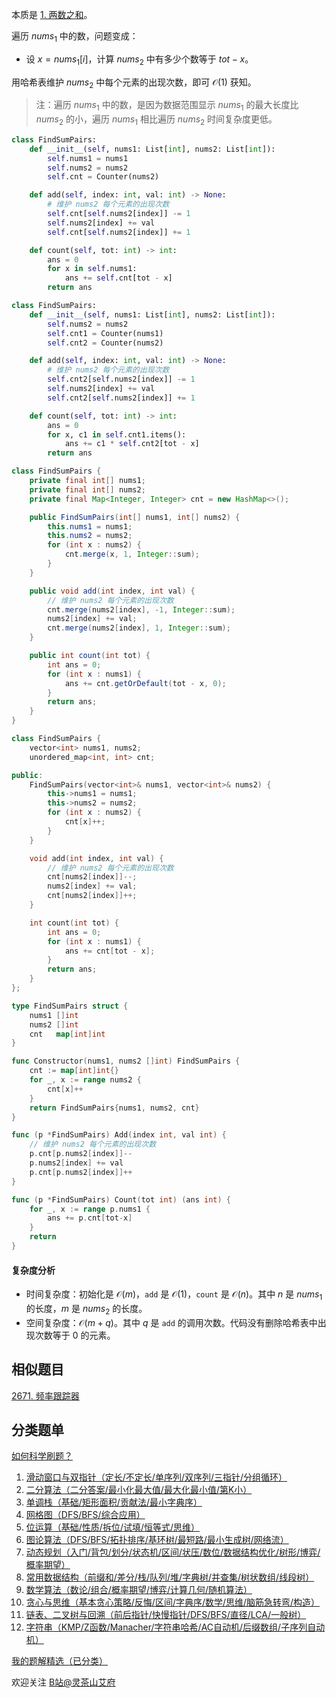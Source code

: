 本质是 [1. 两数之和](https://leetcode.cn/problems/two-sum/)。

遍历 $\textit{nums}_1$ 中的数，问题变成：

- 设 $x = \textit{nums}_1[i]$，计算 $\textit{nums}_2$ 中有多少个数等于 $\textit{tot} - x$。

用哈希表维护 $\textit{nums}_2$ 中每个元素的出现次数，即可 $\mathcal{O}(1)$ 获知。

> 注：遍历 $\textit{nums}_1$ 中的数，是因为数据范围显示 $\textit{nums}_1$ 的最大长度比 $\textit{nums}_2$ 的小，遍历 $\textit{nums}_1$ 相比遍历 $\textit{nums}_2$ 时间复杂度更低。

```py [sol-Python3]
class FindSumPairs:
    def __init__(self, nums1: List[int], nums2: List[int]):
        self.nums1 = nums1
        self.nums2 = nums2
        self.cnt = Counter(nums2)

    def add(self, index: int, val: int) -> None:
        # 维护 nums2 每个元素的出现次数
        self.cnt[self.nums2[index]] -= 1
        self.nums2[index] += val
        self.cnt[self.nums2[index]] += 1

    def count(self, tot: int) -> int:
        ans = 0
        for x in self.nums1:
            ans += self.cnt[tot - x]
        return ans
```

```py [sol-Python3 写法二]
class FindSumPairs:
    def __init__(self, nums1: List[int], nums2: List[int]):
        self.nums2 = nums2
        self.cnt1 = Counter(nums1)
        self.cnt2 = Counter(nums2)

    def add(self, index: int, val: int) -> None:
        # 维护 nums2 每个元素的出现次数
        self.cnt2[self.nums2[index]] -= 1
        self.nums2[index] += val
        self.cnt2[self.nums2[index]] += 1

    def count(self, tot: int) -> int:
        ans = 0
        for x, c1 in self.cnt1.items():
            ans += c1 * self.cnt2[tot - x]
        return ans
```

```java [sol-Java]
class FindSumPairs {
    private final int[] nums1;
    private final int[] nums2;
    private final Map<Integer, Integer> cnt = new HashMap<>();

    public FindSumPairs(int[] nums1, int[] nums2) {
        this.nums1 = nums1;
        this.nums2 = nums2;
        for (int x : nums2) {
            cnt.merge(x, 1, Integer::sum);
        }
    }

    public void add(int index, int val) {
        // 维护 nums2 每个元素的出现次数
        cnt.merge(nums2[index], -1, Integer::sum);
        nums2[index] += val;
        cnt.merge(nums2[index], 1, Integer::sum);
    }

    public int count(int tot) {
        int ans = 0;
        for (int x : nums1) {
            ans += cnt.getOrDefault(tot - x, 0);
        }
        return ans;
    }
}
```

```cpp [sol-C++]
class FindSumPairs {
    vector<int> nums1, nums2;
    unordered_map<int, int> cnt;

public:
    FindSumPairs(vector<int>& nums1, vector<int>& nums2) {
        this->nums1 = nums1;
        this->nums2 = nums2;
        for (int x : nums2) {
            cnt[x]++;
        }
    }

    void add(int index, int val) {
        // 维护 nums2 每个元素的出现次数
        cnt[nums2[index]]--;
        nums2[index] += val;
        cnt[nums2[index]]++;
    }

    int count(int tot) {
        int ans = 0;
        for (int x : nums1) {
            ans += cnt[tot - x];
        }
        return ans;
    }
};
```

```go [sol-Go]
type FindSumPairs struct {
	nums1 []int
	nums2 []int
	cnt   map[int]int
}

func Constructor(nums1, nums2 []int) FindSumPairs {
	cnt := map[int]int{}
	for _, x := range nums2 {
		cnt[x]++
	}
	return FindSumPairs{nums1, nums2, cnt}
}

func (p *FindSumPairs) Add(index int, val int) {
	// 维护 nums2 每个元素的出现次数
	p.cnt[p.nums2[index]]--
	p.nums2[index] += val
	p.cnt[p.nums2[index]]++
}

func (p *FindSumPairs) Count(tot int) (ans int) {
	for _, x := range p.nums1 {
		ans += p.cnt[tot-x]
	}
	return
}
```

#### 复杂度分析

- 时间复杂度：初始化是 $\mathcal{O}(m)$，$\texttt{add}$ 是 $\mathcal{O}(1)$，$\texttt{count}$ 是 $\mathcal{O}(n)$。其中 $n$ 是 $\textit{nums}_1$ 的长度，$m$ 是 $\textit{nums}_2$ 的长度。
- 空间复杂度：$\mathcal{O}(m+q)$。其中 $q$ 是 $\texttt{add}$ 的调用次数。代码没有删除哈希表中出现次数等于 $0$ 的元素。

## 相似题目

[2671. 频率跟踪器](https://leetcode.cn/problems/frequency-tracker/)

## 分类题单

[如何科学刷题？](https://leetcode.cn/circle/discuss/RvFUtj/)

1. [滑动窗口与双指针（定长/不定长/单序列/双序列/三指针/分组循环）](https://leetcode.cn/circle/discuss/0viNMK/)
2. [二分算法（二分答案/最小化最大值/最大化最小值/第K小）](https://leetcode.cn/circle/discuss/SqopEo/)
3. [单调栈（基础/矩形面积/贡献法/最小字典序）](https://leetcode.cn/circle/discuss/9oZFK9/)
4. [网格图（DFS/BFS/综合应用）](https://leetcode.cn/circle/discuss/YiXPXW/)
5. [位运算（基础/性质/拆位/试填/恒等式/思维）](https://leetcode.cn/circle/discuss/dHn9Vk/)
6. [图论算法（DFS/BFS/拓扑排序/基环树/最短路/最小生成树/网络流）](https://leetcode.cn/circle/discuss/01LUak/)
7. [动态规划（入门/背包/划分/状态机/区间/状压/数位/数据结构优化/树形/博弈/概率期望）](https://leetcode.cn/circle/discuss/tXLS3i/)
8. [常用数据结构（前缀和/差分/栈/队列/堆/字典树/并查集/树状数组/线段树）](https://leetcode.cn/circle/discuss/mOr1u6/)
9. [数学算法（数论/组合/概率期望/博弈/计算几何/随机算法）](https://leetcode.cn/circle/discuss/IYT3ss/)
10. [贪心与思维（基本贪心策略/反悔/区间/字典序/数学/思维/脑筋急转弯/构造）](https://leetcode.cn/circle/discuss/g6KTKL/)
11. [链表、二叉树与回溯（前后指针/快慢指针/DFS/BFS/直径/LCA/一般树）](https://leetcode.cn/circle/discuss/K0n2gO/)
12. [字符串（KMP/Z函数/Manacher/字符串哈希/AC自动机/后缀数组/子序列自动机）](https://leetcode.cn/circle/discuss/SJFwQI/)

[我的题解精选（已分类）](https://github.com/EndlessCheng/codeforces-go/blob/master/leetcode/SOLUTIONS.md)

欢迎关注 [B站@灵茶山艾府](https://space.bilibili.com/206214)
